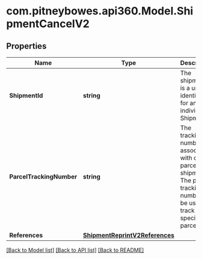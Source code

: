 # com.pitneybowes.api360.Model.ShipmentCancelV2

## Properties

Name | Type | Description | Notes
------------ | ------------- | ------------- | -------------
**ShipmentId** | **string** | The shipmentId is a unique identifier for an individual Shipment. | 
**ParcelTrackingNumber** | **string** | The tracking number associated with one parcel in a shipment. The parcel tracking number can be used to track one specific parcel. | [optional] 
**References** | [**ShipmentReprintV2References**](ShipmentReprintV2References.md) |  | [optional] 

[[Back to Model list]](../README.md#documentation-for-models) [[Back to API list]](../README.md#documentation-for-api-endpoints) [[Back to README]](../README.md)

